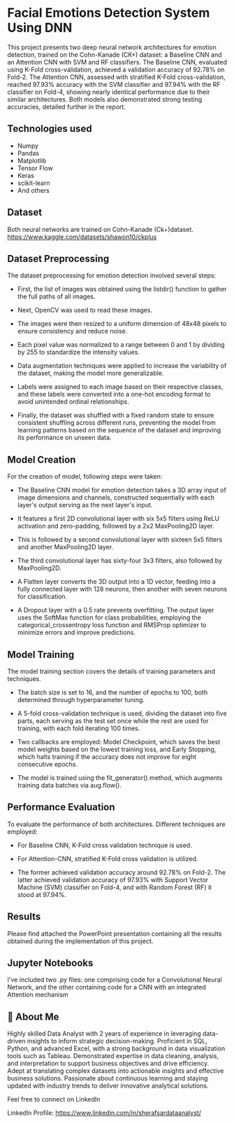 
# Facial Emotions Detection System Using DNN
This project presents two deep neural network architectures for emotion detection, trained on the Cohn-Kanade (CK+) dataset: a Baseline CNN and an Attention CNN with SVM and RF classifiers. The Baseline CNN, evaluated using K-Fold cross-validation, achieved a validation accuracy of 92.78% on Fold-2. The Attention CNN, assessed with stratified K-Fold cross-validation, reached 97.93% accuracy with the SVM classifier and 97.94% with the RF classifier on Fold-4, showing nearly identical performance due to their similar architectures. Both models also demonstrated strong testing accuracies, detailed further in the report.

## Technologies used
- Numpy
- Pandas
- Matplotlib
- Tensor Flow
- Keras
- scikit-learn
- And others

## Dataset
Both neural networks are trained on Cohn-Kanade (Ck+)dataset. 
https://www.kaggle.com/datasets/shawon10/ckplus 

## Dataset Preprocessing
The dataset preprocessing for emotion detection involved several steps: 

- First, the list of images was obtained using the listdir() function to gather the full paths of all images. 

- Next, OpenCV was used to read these images.

- The images were then resized to a uniform dimension of 48x48 pixels to ensure consistency and reduce noise.

- Each pixel value was normalized to a range between 0 and 1 by dividing by 255 to standardize the intensity values. 

- Data augmentation techniques were applied to increase the variability of the dataset, making the model more generalizable.

- Labels were assigned to each image based on their respective classes, and these labels were converted into a one-hot encoding format to avoid unintended ordinal relationships. 

- Finally, the dataset was shuffled with a fixed random state to ensure consistent shuffling across different runs, preventing the model from learning patterns based on the sequence of the dataset and improving its performance on unseen data.

## Model Creation
For the creation of model, following steps were taken: 

- The Baseline CNN model for emotion detection takes a 3D array input of image dimensions and channels, constructed sequentially with each layer's output serving as the next layer's input.

- It features a first 2D convolutional layer with six 5x5 filters using ReLU activation and zero-padding, followed by a 2x2 MaxPooling2D layer. 

- This is followed by a second convolutional layer with sixteen 5x5 filters and another MaxPooling2D layer. 

- The third convolutional layer has sixty-four 3x3 filters, also followed by MaxPooling2D.

- A Flatten layer converts the 3D output into a 1D vector, feeding into a fully connected layer with 128 neurons, then another with seven neurons for classification. 

- A Dropout layer with a 0.5 rate prevents overfitting. The output layer uses the SoftMax function for class probabilities, employing the categorical_crossentropy loss function and RMSProp optimizer to minimize errors and improve predictions.

## Model Training
The model training section covers the details of training parameters and techniques. 

- The batch size is set to 16, and the number of epochs to 100, both determined through hyperparameter tuning.

- A 5-fold cross-validation technique is used, dividing the dataset into five parts, each serving as the test set once while the rest are used for training, with each fold iterating 100 times.

- Two callbacks are employed: Model Checkpoint, which saves the best model weights based on the lowest training loss, and Early Stopping, which halts training if the accuracy does not improve for eight consecutive epochs.

- The model is trained using the fit_generator() method, which augments training data batches via aug.flow().
  
## Performance Evaluation
To evaluate the performance of both architectures. Different techniques are employed:

- For Baseline CNN, K-Fold cross validation technique is used.

- For Attention-CNN, stratified K-Fold cross validation is utilized.

- The former achieved validation accuracy around 92.78% on Fold-2. The latter achieved validation accuracy of 97.93% with Support Vector Machine (SVM) classifier on Fold-4, and with Random Forest (RF) it stood at 97.94%.

## Results
Please find attached the PowerPoint presentation containing all the results obtained during the implementation of this project.

## Jupyter Notebooks
I've included two .py files: one comprising code for a Convolutional Neural Network, and the other containing code for a CNN with an integrated Attention mechanism

## 🚀 About Me
Highly skilled Data Analyst with 2 years of experience in leveraging data-driven insights to inform strategic decision-making. Proficient in SQL, Python, and advanced Excel, with a strong background in data visualization tools such as Tableau. Demonstrated expertise in data cleaning, analysis, and interpretation to support business objectives and drive efficiency. Adept at translating complex datasets into actionable insights and effective business solutions. Passionate about continuous learning and staying updated with industry trends to deliver innovative analytical solutions. 

Feel free to connect on LinkedIn

LinkedIn Profile: https://www.linkedin.com/in/sherafsardataanalyst/



